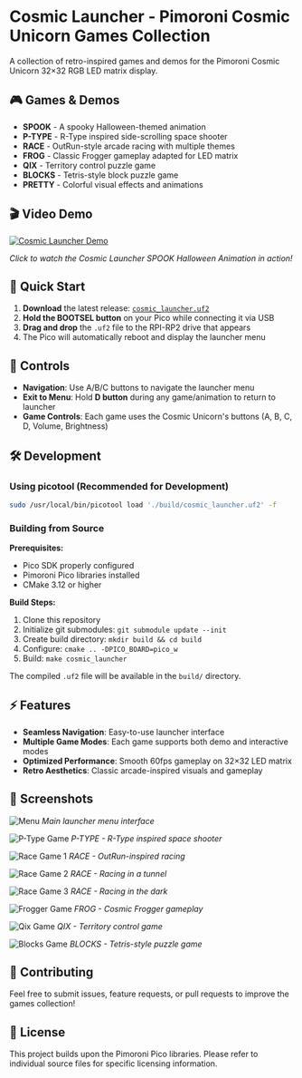 # Cosmic Launcher - Pimoroni Cosmic Unicorn Games Collection

A collection of retro-inspired games and demos for the Pimoroni Cosmic Unicorn 32×32 RGB LED matrix display.

## 🎮 Games & Demos

- **SPOOK** - A spooky Halloween-themed animation
- **P-TYPE** - R-Type inspired side-scrolling space shooter
- **RACE** - OutRun-style arcade racing with multiple themes
- **FROG** - Classic Frogger gameplay adapted for LED matrix
- **QIX** - Territory control puzzle game
- **BLOCKS** - Tetris-style block puzzle game
- **PRETTY** - Colorful visual effects and animations

## 🎬 Video Demo

[![Cosmic Launcher Demo](https://img.youtube.com/vi/TSXKi2c0sg8/0.jpg)](https://www.youtube.com/watch?v=TSXKi2c0sg8)

*Click to watch the Cosmic Launcher SPOOK Halloween Animation in action!*



## 🚀 Quick Start

1. **Download** the latest release: [`cosmic_launcher.uf2`](https://github.com/mrkwllmsn/cosmic_laucher/blob/main/build/cosmic_launcher.uf2)
2. **Hold the BOOTSEL button** on your Pico while connecting it via USB
3. **Drag and drop** the `.uf2` file to the RPI-RP2 drive that appears
4. The Pico will automatically reboot and display the launcher menu

## 🎯 Controls

- **Navigation**: Use A/B/C buttons to navigate the launcher menu
- **Exit to Menu**: Hold **D button** during any game/animation to return to launcher
- **Game Controls**: Each game uses the Cosmic Unicorn's buttons (A, B, C, D, Volume, Brightness)

## 🛠 Development

### Using picotool (Recommended for Development)
```bash
sudo /usr/local/bin/picotool load './build/cosmic_launcher.uf2' -f
```

### Building from Source

**Prerequisites:**
- Pico SDK properly configured
- Pimoroni Pico libraries installed
- CMake 3.12 or higher

**Build Steps:**
1. Clone this repository
2. Initialize git submodules: `git submodule update --init`
3. Create build directory: `mkdir build && cd build`
4. Configure: `cmake .. -DPICO_BOARD=pico_w`
5. Build: `make cosmic_launcher`

The compiled `.uf2` file will be available in the `build/` directory.

## ⚡ Features

- **Seamless Navigation**: Easy-to-use launcher interface
- **Multiple Game Modes**: Each game supports both demo and interactive modes
- **Optimized Performance**: Smooth 60fps gameplay on 32×32 LED matrix
- **Retro Aesthetics**: Classic arcade-inspired visuals and gameplay

## 📸 Screenshots
![Menu](screenshots/menu.jpeg)
*Main launcher menu interface*

![P-Type Game](screenshots/p-type.jpeg)
*P-TYPE - R-Type inspired space shooter*

![Race Game 1](screenshots/racer1.jpeg)
*RACE - OutRun-inspired racing*

![Race Game 2](screenshots/racer2.jpeg)
*RACE - Racing in a tunnel*

![Race Game 3](screenshots/racer3.jpeg)
*RACE - Racing in the dark*

![Frogger Game](screenshots/frogger.jpeg)
*FROG - Cosmic Frogger gameplay*

![Qix Game](screenshots/qix.jpeg)
*QIX - Territory control game*

![Blocks Game](screenshots/blocks.jpeg)
*BLOCKS - Tetris-style puzzle game*



## 🤝 Contributing

Feel free to submit issues, feature requests, or pull requests to improve the games collection!

## 📝 License

This project builds upon the Pimoroni Pico libraries. Please refer to individual source files for specific licensing information. 

